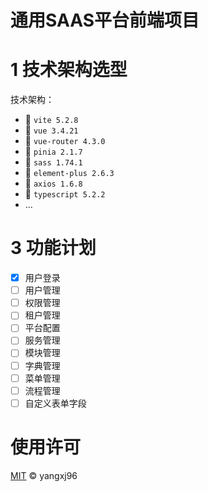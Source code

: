 # 通用SAAS平台前端项目

# 1 技术架构选型

技术架构：

- 🚀️ `vite 5.2.8`
- 🚀️ `vue 3.4.21`
- 🚀️ `vue-router 4.3.0`
- 🚀️ `pinia 2.1.7`
- 🚀️ `sass 1.74.1`
- 🚀️ `element-plus 2.6.3`
- 🚀️ `axios 1.6.8`
- 🚀️ `typescript 5.2.2`
- ...

# 3 功能计划

- [x] 用户登录
- [ ] 用户管理
- [ ] 权限管理
- [ ] 租户管理
- [ ] 平台配置
- [ ] 服务管理
- [ ] 模块管理
- [ ] 字典管理
- [ ] 菜单管理
- [ ] 流程管理
- [ ] 自定义表单字段

# 使用许可

[MIT](LICENSE) © yangxj96
